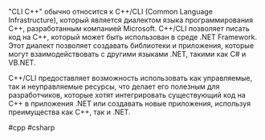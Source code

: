 "CLI C++" обычно относится к C++/CLI (Common Language Infrastructure), который является диалектом языка программирования C++, разработанным компанией Microsoft. C++/CLI позволяет писать код на C++, который может быть использован в среде .NET Framework. Этот диалект позволяет создавать библиотеки и приложения, которые могут взаимодействовать с другими языками .NET, такими как C# и VB.NET.

C++/CLI предоставляет возможность использовать как управляемые, так и неуправляемые ресурсы, что делает его полезным для разработчиков, которые хотят интегрировать существующий код на C++ в приложения .NET или создавать новые приложения, используя преимущества как C++, так и .NET.

#cpp #csharp 